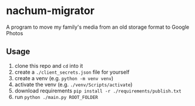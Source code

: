 # nachum-migrator
A program to move my family's media from an old storage format to Google Photos
## Usage
1. clone this repo and `cd` into it
2. create a `./client_secrets.json` file for yourself
3. create a venv (e.g. `python -m venv venv`)
4. activate the venv (e.g. `./venv/Scripts/activate`) 
5. download requirements `pip install -r ./requirements/publish.txt`
6. run `python ./main.py ROOT_FOLDER`